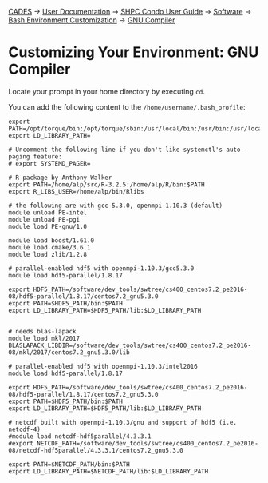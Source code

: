 [CADES](http://support.cades.ornl.gov/) &rarr; [User Documentation](../../README.md) &rarr; [SHPC Condo User Guide](../overview.md)  &rarr; [Software](../software.md)  &rarr; [Bash Environment Customization](bash-env.md)  &rarr; [GNU Compiler](#)

# Customizing Your Environment: GNU Compiler

Locate your prompt in your home directory by executing `cd`.

You can add the following content to the `/home/username/.bash_profile`:

```
export PATH=/opt/torque/bin:/opt/torque/sbin:/usr/local/bin:/usr/bin:/usr/local/sbin:/usr/sbin
export LD_LIBRARY_PATH=

# Uncomment the following line if you don't like systemctl's auto-paging feature:
# export SYSTEMD_PAGER=

# R package by Anthony Walker
export PATH=/home/alp/src/R-3.2.5:/home/alp/R/bin:$PATH
export R_LIBS_USER=/home/alp/bin/Rlibs

# the following are with gcc-5.3.0, openmpi-1.10.3 (default)
module unload PE-intel
module unload PE-pgi
module load PE-gnu/1.0

module load boost/1.61.0
module load cmake/3.6.1
module load zlib/1.2.8

# parallel-enabled hdf5 with openmpi-1.10.3/gcc5.3.0
module load hdf5-parallel/1.8.17

export HDF5_PATH=/software/dev_tools/swtree/cs400_centos7.2_pe2016-08/hdf5-parallel/1.8.17/centos7.2_gnu5.3.0
export PATH=$HDF5_PATH/bin:$PATH
export LD_LIBRARY_PATH=$HDF5_PATH/lib:$LD_LIBRARY_PATH


# needs blas-lapack
module load mkl/2017
BLASLAPACK_LIBDIR=/software/dev_tools/swtree/cs400_centos7.2_pe2016-08/mkl/2017/centos7.2_gnu5.3.0/lib

# parallel-enabled hdf5 with openmpi-1.10.3/intel2016
module load hdf5-parallel/1.8.17

export HDF5_PATH=/software/dev_tools/swtree/cs400_centos7.2_pe2016-08/hdf5-parallel/1.8.17/centos7.2_gnu5.3.0
export PATH=$HDF5_PATH/bin:$PATH
export LD_LIBRARY_PATH=$HDF5_PATH/lib:$LD_LIBRARY_PATH

# netcdf built with openmpi-1.10.3/gnu and support of hdf5 (i.e. netcdf-4)
#module load netcdf-hdf5parallel/4.3.3.1
#export NETCDF_PATH=/software/dev_tools/swtree/cs400_centos7.2_pe2016-08/netcdf-hdf5parallel/4.3.3.1/centos7.2_gnu5.3.0

export PATH=$NETCDF_PATH/bin:$PATH
export LD_LIBRARY_PATH=$NETCDF_PATH/lib:$LD_LIBRARY_PATH
```
